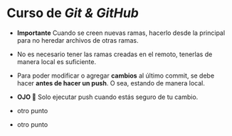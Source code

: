 # Curso de _Git & GitHub_

- **Importante** Cuando se creen nuevas ramas, hacerlo desde la principal para no heredar archivos de otras ramas.

- No es necesario tener las ramas creadas en el remoto, tenerlas de manera local es suficiente.

- Para poder modificar o agregar **cambios** al último commit, se debe hacer **antes de hacer un push**. O sea, estando de manera local.

- **OJO 👀** Solo ejecutar push cuando estás seguro de tu cambio.

- otro punto

- otro punto
